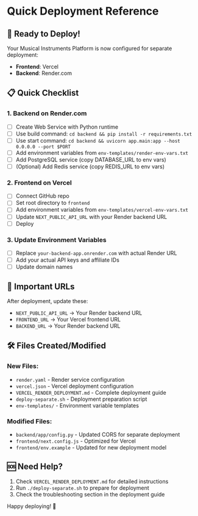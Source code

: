 # Quick Deployment Reference

## 🚀 Ready to Deploy!

Your Musical Instruments Platform is now configured for separate deployment:
- **Frontend**: Vercel
- **Backend**: Render.com

## 📋 Quick Checklist

### 1. Backend on Render.com
- [ ] Create Web Service with Python runtime
- [ ] Use build command: `cd backend && pip install -r requirements.txt`
- [ ] Use start command: `cd backend && uvicorn app.main:app --host 0.0.0.0 --port $PORT`
- [ ] Add environment variables from `env-templates/render-env-vars.txt`
- [ ] Add PostgreSQL service (copy DATABASE_URL to env vars)
- [ ] (Optional) Add Redis service (copy REDIS_URL to env vars)

### 2. Frontend on Vercel
- [ ] Connect GitHub repo
- [ ] Set root directory to `frontend`
- [ ] Add environment variables from `env-templates/vercel-env-vars.txt`
- [ ] Update `NEXT_PUBLIC_API_URL` with your Render backend URL
- [ ] Deploy

### 3. Update Environment Variables
- [ ] Replace `your-backend-app.onrender.com` with actual Render URL
- [ ] Add your actual API keys and affiliate IDs
- [ ] Update domain names

## 🔗 Important URLs

After deployment, update these:
- `NEXT_PUBLIC_API_URL` → Your Render backend URL
- `FRONTEND_URL` → Your Vercel frontend URL  
- `BACKEND_URL` → Your Render backend URL

## 🛠 Files Created/Modified

### New Files:
- `render.yaml` - Render service configuration
- `vercel.json` - Vercel deployment configuration
- `VERCEL_RENDER_DEPLOYMENT.md` - Complete deployment guide
- `deploy-separate.sh` - Deployment preparation script
- `env-templates/` - Environment variable templates

### Modified Files:
- `backend/app/config.py` - Updated CORS for separate deployment
- `frontend/next.config.js` - Optimized for Vercel
- `frontend/env.example` - Updated for new deployment model

## 🆘 Need Help?

1. Check `VERCEL_RENDER_DEPLOYMENT.md` for detailed instructions
2. Run `./deploy-separate.sh` to prepare for deployment
3. Check the troubleshooting section in the deployment guide

Happy deploying! 🎉
